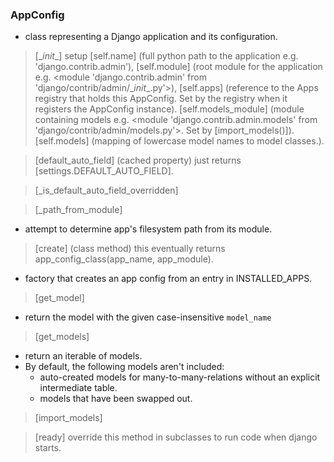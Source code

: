### AppConfig
* class representing a Django application and its configuration.
> [\__init__] setup [self.name] (full python path to the application e.g. 'django.contrib.admin'), [self.module] (root module for the application e.g. <module 'django.contrib.admin' from 'django/contrib/admin/\__init__.py'>), [self.apps] (reference to the Apps registry that holds this AppConfig. Set by the registry when it registers the AppConfig instance). [self.models_module] (module containing models e.g. <module 'django.contrib.admin.models' from 'django/contrib/admin/models.py'>. Set by [import_models()]). [self.models] (mapping of lowercase model names to model classes.).

> [default_auto_field] (cached property) just returns [settings.DEFAULT_AUTO_FIELD].

> [_is_default_auto_field_overridden]

> [_path_from_module]
* attempt to determine app's filesystem path from its module.

> [create] (class method) this eventually returns app_config_class(app_name, app_module). 
* factory that creates an app config from an entry in INSTALLED_APPS.

> [get_model]
* return the model with the given case-insensitive `model_name`

> [get_models]
* return an iterable of models. 
* By default, the following models aren't included: 
    * auto-created models for many-to-many-relations without an explicit intermediate table. 
    * models that have been swapped out.

> [import_models]

> [ready] override this method in subclasses to run code when django starts.
